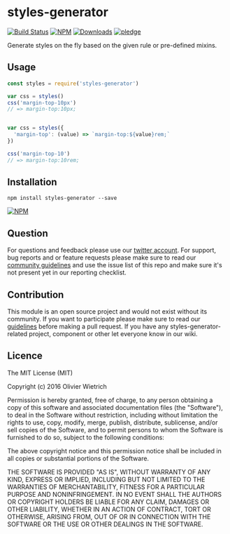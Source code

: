 # styles-generator

[![Build Status](https://travis-ci.org/bredele/styles-generator.svg?branch=master)](https://travis-ci.org/bredele/styles-generator)
[![NPM](https://img.shields.io/npm/v/styles-generator.svg?style=flat-square)](https://www.npmjs.com/package/styles-generator)
[![Downloads](https://img.shields.io/npm/dm/styles-generator.svg?style=flat-square)](http://npm-stat.com/charts.html?package=styles-generator)
[![pledge](https://bredele.github.io/contributing-guide/community-pledge.svg)](https://github.com/bredele/contributing-guide/blob/master/community.md)

Generate styles on the fly based on the given rule or pre-defined mixins.

## Usage

```javascript
const styles = require('styles-generator')

var css = styles()
css('margin-top-10px')
// => margin-top:10px;


var css = styles({
  'margin-top': (value) => `margin-top:${value}rem;`
})

css('margin-top-10')
// => margin-top:10rem;
```


## Installation

```shell
npm install styles-generator --save
```

[![NPM](https://nodei.co/npm/styles-generator.png)](https://nodei.co/npm/styles-generator/)

## Question

For questions and feedback please use our [twitter account](https://twitter.com/bredeleca). For support, bug reports and or feature requests please make sure to read our
<a href="https://github.com/bredele/contributing-guide/blob/master/community.md" target="_blank">community guidelines</a> and use the issue list of this repo and make sure it's not present yet in our reporting checklist.

## Contribution

This module is an open source project and would not exist without its community. If you want to participate please make sure to read our <a href="https://github.com/bredele/contributing-guide/blob/master/community.md" target="_blank">guidelines</a> before making a pull request. If you have any styles-generator-related project, component or other let everyone know in our wiki.


## Licence

The MIT License (MIT)

Copyright (c) 2016 Olivier Wietrich

Permission is hereby granted, free of charge, to any person obtaining a copy
of this software and associated documentation files (the "Software"), to deal
in the Software without restriction, including without limitation the rights
to use, copy, modify, merge, publish, distribute, sublicense, and/or sell
copies of the Software, and to permit persons to whom the Software is
furnished to do so, subject to the following conditions:

The above copyright notice and this permission notice shall be included in all
copies or substantial portions of the Software.

THE SOFTWARE IS PROVIDED "AS IS", WITHOUT WARRANTY OF ANY KIND, EXPRESS OR
IMPLIED, INCLUDING BUT NOT LIMITED TO THE WARRANTIES OF MERCHANTABILITY,
FITNESS FOR A PARTICULAR PURPOSE AND NONINFRINGEMENT. IN NO EVENT SHALL THE
AUTHORS OR COPYRIGHT HOLDERS BE LIABLE FOR ANY CLAIM, DAMAGES OR OTHER
LIABILITY, WHETHER IN AN ACTION OF CONTRACT, TORT OR OTHERWISE, ARISING FROM,
OUT OF OR IN CONNECTION WITH THE SOFTWARE OR THE USE OR OTHER DEALINGS IN THE
SOFTWARE.
